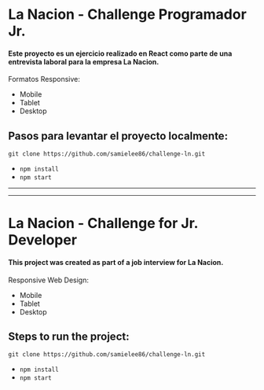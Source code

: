 # La Nacion - Challenge Programador Jr.

#### Este proyecto es un ejercicio realizado en React como parte de una entrevista laboral para la empresa La Nacion.

Formatos Responsive:

-   Mobile
-   Tablet
-   Desktop

## Pasos para levantar el proyecto localmente:

```
git clone https://github.com/samielee86/challenge-ln.git
```

-   `npm install`
-   `npm start`

---

---

# La Nacion - Challenge for Jr. Developer

#### This project was created as part of a job interview for La Nacion.

Responsive Web Design:

-   Mobile
-   Tablet
-   Desktop

## Steps to run the project:

```
git clone https://github.com/samielee86/challenge-ln.git
```

-   `npm install`
-   `npm start`
